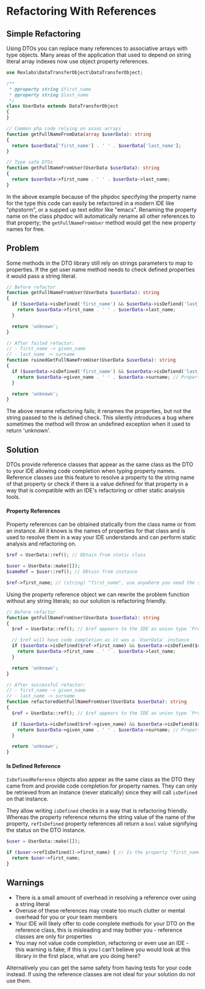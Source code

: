 # Refactoring With References

## Simple Refactoring

Using DTOs you can replace many references to associative arrays with type objects. Many areas of the application that used to depend on string literal array indexes now use object property references.

```php
use Rexlabs\DataTransferObject\DataTransferObject;

/**
 * @property string $first_name
 * @property string $last_name
 */
class UserData extends DataTransferObject
{
}

// Common php code relying on assoc arrays
function getFullNameFromData(array $userData): string
{
  return $userData['first_name'] . ' ' . $userData['last_name'];
}

// Type safe DTOs
function getFullNameFromUser(UserData $userData): string
{
  return $userData->first_name . ' ' . $userData->last_name;
}
```

In the above example because of the phpdoc specifying the property name for the type this code can easily be refactored in a modern IDE like "phpstorm", or a supped up text editor like "emacs". Renaming the property name on the class phpdoc will automatically rename all other references to that property; the `getFullNameFromUser` method would get the new property names for free.

## Problem

Some methods in the DTO library still rely on strings parameters to map to properties. If the get user name method needs to check defined properties it would pass a string literal. 

```php
// Before refactor
function getFullNameFromUser(UserData $userData): string
{
  if ($userData->isDefined('first_name') && $userData->isDefiend('last_name')) {
    return $userData->first_name . ' ' . $userData->last_name;
  }

  return 'unknown';
}

// After failed refactor: 
// - first_name -> given_name
// - last_name -> surname
function ruinedGetFullNameFromUser(UserData $userData): string
{
  if ($userData->isDefined('first_name') && $userData->isDefiend('last_name')) { // string literals still using the old names
    return $userData->given_name . ' ' . $userData->surname; // Property names automatically updated
  }

  return 'unknown';
}
```

The above rename refactoring fails; it renames the properties, but not the string passed to the is defined check. This silently introduces a bug where sometimes the method will throw an undefined exception when it used to return 'unknown'.

## Solution

DTOs provide reference classes that appear as the same class as the DTO to your IDE allowing code completion when typing property names. Reference classes use this feature to resolve a property to the string name of that property or check if there is a value defined for that property in a way that is compatible with an IDE's refactoring or other static analysis tools.

#### Property References

Property references can be obtained statically from the class name or from an instance. All it knows is the names of properties for that class and is used to resolve them in a way your IDE understands and can perform static analysis and refactoring on.

```php
$ref = UserData::ref(); // Obtain from static class

$user = UserData::make([]); 
$sameRef = $user::ref(); // Obtain from instance

$ref->first_name; // (string) "first_name", use anywhere you need the string name of the property
```

Using the property reference object we can rewrite the problem function without any string literals; so our solution is refactoring friendly.

```php
// Before refactor
function getFullNameFromUser(UserData $userData): string
{
  $ref = UserData::ref(); // $ref appears to the IDE as union type `PropertyReference|UserData`

  // $ref will have code completion as it was a `UserData` instance
  if ($userData->isDefined($ref->first_name) && $userData->isDefiend($ref->last_name)) {
    return $userData->first_name . ' ' . $userData->last_name;
  }

  return 'unknown';
}

// After successful refactor: 
// - first_name -> given_name
// - last_name -> surname
function refactoredGetFullNameFromUser(UserData $userData): string
{
  $ref = UserData::ref(); // $ref appears to the IDE as union type `PropertyReference|UserData`

  if ($userData->isDefined($ref->given_name) && $userData->isDefiend($ref->sur_name)) { // Property references automatically updated
    return $userData->given_name . ' ' . $userData->surname; // Property names automatically updated 
  }

  return 'unknown';
}
```

#### Is Defined Reference

`IsDefinedReference` objects also appear as the same class as the DTO they came from and provide code completion for property names. They can only be retrieved from an instance (never statically) since they will call `isDefined` on that instance.

They allow writing `isDefined` checks in a way that is refactoring friendly. Whereas the property reference returns the string value of the name of the property, `refIsDefined` property references all return a `bool` value signifying the status on the DTO instance.

```php
$user = UserData::make([]); 

if ($user->refIsDefined()->first_name) { // Is the property "first_name" for the instance $user defined
  return $user->first_name;
}
```

## Warnings

- There is a small amount of overhead in resolving a reference over using a string literal
- Overuse of these references may create too much clutter or mental overhead for you or your team members
- Your IDE will likely offer to code complete methods for your DTO on the reference class, this is misleading and may bother you - reference classes are only for properties
- You may not value code completion, refactoring or even use an IDE - this warning is fake; if this is you I can't believe you would look at this library in the first place, what are you doing here?

Alternatively you can get the same safety from having tests for your code instead. If using the reference classes are not ideal for your solution do not use them.
